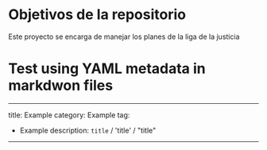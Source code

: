 # Objetivos de la repositorio

Este proyecto se encarga de manejar los planes de la liga de la justicia

# Test using YAML metadata in markdwon files

---
title: Example
category: Example
tag:
  - Example
description: `title` / 'title' / "title"
---


